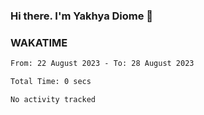 ### Hi there. I'm Yakhya Diome 👋

### WAKATIME
<!--START_SECTION:waka-->

```txt
From: 22 August 2023 - To: 28 August 2023

Total Time: 0 secs

No activity tracked
```

<!--END_SECTION:waka-->
